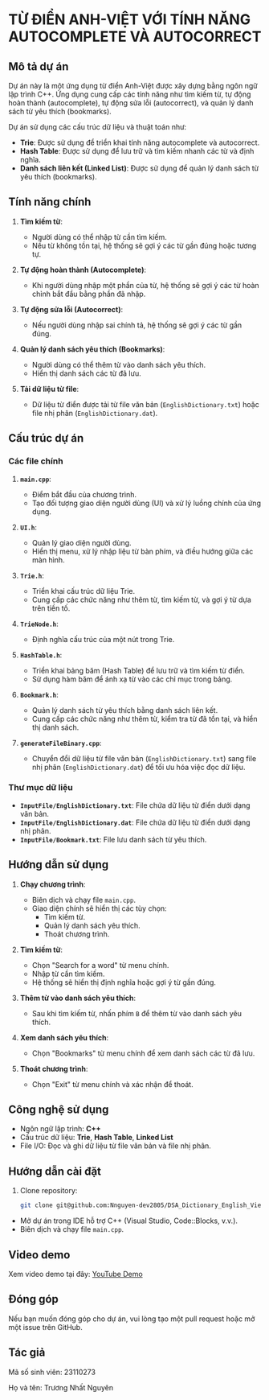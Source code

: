 # TỪ ĐIỂN ANH-VIỆT VỚI TÍNH NĂNG AUTOCOMPLETE VÀ AUTOCORRECT

## Mô tả dự án
Dự án này là một ứng dụng từ điển Anh-Việt được xây dựng bằng ngôn ngữ lập trình C++. Ứng dụng cung cấp các tính năng như tìm kiếm từ, tự động hoàn thành (autocomplete), tự động sửa lỗi (autocorrect), và quản lý danh sách từ yêu thích (bookmarks). 

Dự án sử dụng các cấu trúc dữ liệu và thuật toán như:
- **Trie**: Được sử dụng để triển khai tính năng autocomplete và autocorrect.
- **Hash Table**: Được sử dụng để lưu trữ và tìm kiếm nhanh các từ và định nghĩa.
- **Danh sách liên kết (Linked List)**: Được sử dụng để quản lý danh sách từ yêu thích (bookmarks).

## Tính năng chính
1. **Tìm kiếm từ**:
   - Người dùng có thể nhập từ cần tìm kiếm.
   - Nếu từ không tồn tại, hệ thống sẽ gợi ý các từ gần đúng hoặc tương tự.

2. **Tự động hoàn thành (Autocomplete)**:
   - Khi người dùng nhập một phần của từ, hệ thống sẽ gợi ý các từ hoàn chỉnh bắt đầu bằng phần đã nhập.

3. **Tự động sửa lỗi (Autocorrect)**:
   - Nếu người dùng nhập sai chính tả, hệ thống sẽ gợi ý các từ gần đúng.

4. **Quản lý danh sách yêu thích (Bookmarks)**:
   - Người dùng có thể thêm từ vào danh sách yêu thích.
   - Hiển thị danh sách các từ đã lưu.

5. **Tải dữ liệu từ file**:
   - Dữ liệu từ điển được tải từ file văn bản (`EnglishDictionary.txt`) hoặc file nhị phân (`EnglishDictionary.dat`).

## Cấu trúc dự án
### Các file chính
1. **`main.cpp`**:
   - Điểm bắt đầu của chương trình.
   - Tạo đối tượng giao diện người dùng (UI) và xử lý luồng chính của ứng dụng.

2. **`UI.h`**:
   - Quản lý giao diện người dùng.
   - Hiển thị menu, xử lý nhập liệu từ bàn phím, và điều hướng giữa các màn hình.

3. **`Trie.h`**:
   - Triển khai cấu trúc dữ liệu Trie.
   - Cung cấp các chức năng như thêm từ, tìm kiếm từ, và gợi ý từ dựa trên tiền tố.

4. **`TrieNode.h`**:
   - Định nghĩa cấu trúc của một nút trong Trie.

5. **`HashTable.h`**:
   - Triển khai bảng băm (Hash Table) để lưu trữ và tìm kiếm từ điển.
   - Sử dụng hàm băm để ánh xạ từ vào các chỉ mục trong bảng.

6. **`Bookmark.h`**:
   - Quản lý danh sách từ yêu thích bằng danh sách liên kết.
   - Cung cấp các chức năng như thêm từ, kiểm tra từ đã tồn tại, và hiển thị danh sách.

7. **`generateFileBinary.cpp`**:
   - Chuyển đổi dữ liệu từ file văn bản (`EnglishDictionary.txt`) sang file nhị phân (`EnglishDictionary.dat`) để tối ưu hóa việc đọc dữ liệu.

### Thư mục dữ liệu
- **`InputFile/EnglishDictionary.txt`**: File chứa dữ liệu từ điển dưới dạng văn bản.
- **`InputFile/EnglishDictionary.dat`**: File chứa dữ liệu từ điển dưới dạng nhị phân.
- **`InputFile/Bookmark.txt`**: File lưu danh sách từ yêu thích.

## Hướng dẫn sử dụng
1. **Chạy chương trình**:
   - Biên dịch và chạy file `main.cpp`.
   - Giao diện chính sẽ hiển thị các tùy chọn:
     - Tìm kiếm từ.
     - Quản lý danh sách yêu thích.
     - Thoát chương trình.

2. **Tìm kiếm từ**:
   - Chọn "Search for a word" từ menu chính.
   - Nhập từ cần tìm kiếm.
   - Hệ thống sẽ hiển thị định nghĩa hoặc gợi ý từ gần đúng.

3. **Thêm từ vào danh sách yêu thích**:
   - Sau khi tìm kiếm từ, nhấn phím `B` để thêm từ vào danh sách yêu thích.

4. **Xem danh sách yêu thích**:
   - Chọn "Bookmarks" từ menu chính để xem danh sách các từ đã lưu.

5. **Thoát chương trình**:
   - Chọn "Exit" từ menu chính và xác nhận để thoát.

## Công nghệ sử dụng
- Ngôn ngữ lập trình: **C++**
- Cấu trúc dữ liệu: **Trie**, **Hash Table**, **Linked List**
- File I/O: Đọc và ghi dữ liệu từ file văn bản và file nhị phân.

## Hướng dẫn cài đặt
1. Clone repository:
   ```bash
   git clone git@github.com:Nnguyen-dev2805/DSA_Dictionary_English_Vietnamese_NN.git
   ```
- Mở dự án trong IDE hỗ trợ C++ (Visual Studio, Code::Blocks, v.v.).
- Biên dịch và chạy file `main.cpp`.

## Video demo
Xem video demo tại đây: [YouTube Demo](https://www.youtube.com/watch?v=dhYQ9jI3_4Q)

## Đóng góp
Nếu bạn muốn đóng góp cho dự án, vui lòng tạo một pull request hoặc mở một issue trên GitHub.

## Tác giả
Mã số sinh viên: 23110273

Họ và tên: Trương Nhất Nguyên

